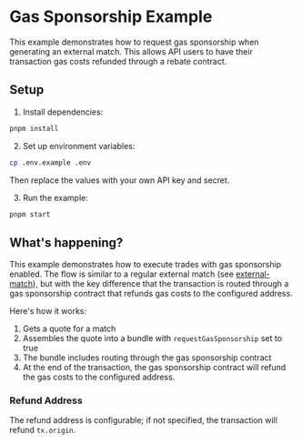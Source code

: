 # Gas Sponsorship Example

This example demonstrates how to request gas sponsorship when generating an external match. This allows API users to have their transaction gas costs refunded through a rebate contract.

## Setup

1. Install dependencies:
```bash
pnpm install
```

2. Set up environment variables:
```bash
cp .env.example .env
```
Then replace the values with your own API key and secret.

3. Run the example:
```bash
pnpm start
```

## What's happening?

This example demonstrates how to execute trades with gas sponsorship enabled. The flow is similar to a regular external match (see [external-match](../external-match/README.md)), but with the key difference that the transaction is routed through a gas sponsorship contract that refunds gas costs to the configured address.

Here's how it works:

1. Gets a quote for a match
2. Assembles the quote into a bundle with `requestGasSponsorship` set to true
3. The bundle includes routing through the gas sponsorship contract
4. At the end of the transaction, the gas sponsorship contract will refund the gas costs to the configured address.

### Refund Address
The refund address is configurable; if not specified, the transaction will refund `tx.origin`.